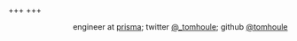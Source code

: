+++
+++

<div style="width: 100%; margin: 0 auto; text-align: right; padding-right: 2em;">
engineer at <a href="https://www.prisma.io">prisma</a>;
twitter <a href="https://twitter.com/_tomhoule">@_tomhoule</a>;
github <a href="https://github.com/tomhoule">@tomhoule</a>
</div>

<script>
    var canvas = document.createElement("canvas")
    var target = document.querySelector("main")

    canvas.width = target.offsetWidth
    canvas.height = target.offsetWidth // make a square

    target.appendChild(canvas)

    // Draw stuff
    var context = canvas.getContext("2d")
    context.beginPath()

    var radius = Math.max(canvas.width / 40, 10)
    var step = 2.4 * radius // distance between centers of two adjacent circles
    var xOffset = step
    var yOffset = step
    var vertices = []
    
    while (yOffset < canvas.height - step) {
        while (xOffset < canvas.width - step) {
            context.moveTo(xOffset + radius, yOffset)
            // context.arc(xOffset, yOffset, radius, 0, 2 * Math.PI, false)
            
            var verticesCount = Math.floor(Math.random() * 7) + 3
            vertices.length = 0 // clear
            
            for (var i = 0 ; i < verticesCount ; i += 1) {
                var angle = Math.random() * 2 * Math.PI
                var y = Math.sin(angle) * radius
                var x = Math.cos(angle) * radius
                
                vertices.push([xOffset + x, yOffset + y, angle])
                
            }
            
            vertices.sort(function (a, b) { return a[2] < b[2] ? -1 : 1 })
            
            context.moveTo(vertices[0][0], vertices[0][1])
            vertices.forEach(function (vertex) {
                context.lineTo(vertex[0], vertex[1])
            })
            context.lineTo(vertices[0][0], vertices[0][1])
            
            xOffset += step
        }

        xOffset = step
        yOffset += step
    }
    
    context.strokeStyle = "#111"
    context.stroke()
</script>
